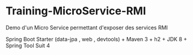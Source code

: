 # Training-MicroService-RMI
Demo d'un Micro Service permettant d'exposer des services RMI 

Spring Boot Starter (data-jpa , web , devtools) + Maven 3 + h2 + JDK 8 + Spring Tool Suit 4 


    
 
